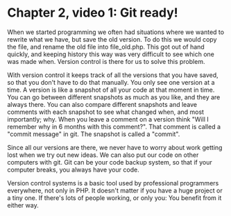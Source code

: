 # Chapter 2, video 1: Git ready!

When we started programming we often had situations where we wanted to rewrite what we have, but save the old version. To do this we would copy the file, and rename the old file into file_old.php. This got out of hand quickly, and keeping history this way was very difficult to see which one was made when. Version control is there for us to solve this problem. 

With version control it keeps track of all the versions that you have saved, so that you don't have to do that manually. You only see one version at a time. A version is like a snapshot of all your code at that moment in time. You can go between different snapshots as much as you like, and they are always there. You can also compare different snapshots and leave comments with each snapshot to see what changed when, and most importantly; why. When you leave a comment on a version think "Will I remember why in 6 months with this comment?". That comment is called a "commit message" in git. The snapshot is called a "commit".

Since all our versions are there, we never have to worry about work getting lost when we try out new ideas. We can also put our code on other computers with git. Git can be your code backup system, so that if your computer breaks, you always have your code. 

Version control systems is a basic tool used by professional programmers everywhere, not only in PHP. It doesn't matter if you have a huge project or a tiny one. If there's lots of people working, or only you: You benefit from it either way. 